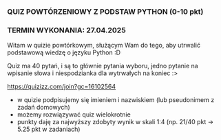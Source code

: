 ### QUIZ POWTÓRZENIOWY Z PODSTAW PYTHON (0-10 pkt)
### TERMIN WYKONANIA: 27.04.2025

Witam w quizie powtórkowym, służącym Wam do tego, aby utrwalić
podstawową wiedzę o języku Python :D

Quiz ma 40 pytań, i są to głównie pytania wyboru, jedno pytanie
na wpisanie słowa i niespodzianka dla wytrwałych na koniec :>

https://quizizz.com/join?gc=16102564
- w quizie podpisujemy się imieniem i nazwiskiem (lub pseudonimem z zadań domowych)
- możemy rozwiązywać quiz wielokrotnie
- punkty daję za najwyższy zdobyty wynik w skali 1:4 (np. 21/40 pkt -> 5.25 pkt w zadaniach)